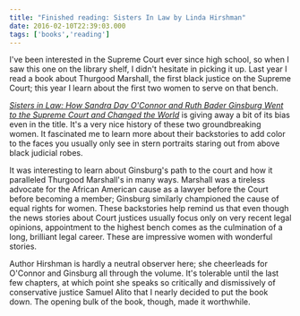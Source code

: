 ```yaml
---
title: "Finished reading: Sisters In Law by Linda Hirshman"
date: 2016-02-10T22:39:03.000
tags: ['books','reading']
---
```


I've been interested in the Supreme Court ever since high school, so when I saw this one on the library shelf, I didn't hesitate in picking it up. Last year I read a book about Thurgood Marshall, the first black justice on the Supreme Court; this year I learn about the first two women to serve on that bench.

[_Sisters in Law: How Sandra Day O'Connor and Ruth Bader Ginsburg Went to the Supreme Court and Changed the World_](http://amzn.to/1QWw41q) is giving away a bit of its bias even in the title. It's a very nice history of these two groundbreaking women. It fascinated me to learn more about their backstories to add color to the faces you usually only see in stern portraits staring out from above black judicial robes.

It was interesting to learn about Ginsburg's path to the court and how it paralleled Thurgood Marshall's in many ways. Marshall was a tireless advocate for the African American cause as a lawyer before the Court before becoming a member; Ginsburg similarly championed the cause of equal rights for women. These backstories help remind us that even though the news stories about Court justices usually focus only on very recent legal opinions, appointment to the highest bench comes as the culmination of a long, brilliant legal career. These are impressive women with wonderful stories.

Author Hirshman is hardly a neutral observer here; she cheerleads for O'Connor and Ginsburg all through the volume. It's tolerable until the last few chapters, at which point she speaks so critically and dismissively of conservative justice Samuel Alito that I nearly decided to put the book down. The opening bulk of the book, though, made it worthwhile.

